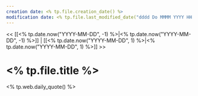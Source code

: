 ```yaml
---
creation date: <% tp.file.creation_date() %>
modification date: <% tp.file.last_modified_date("dddd Do MMMM YYYY HH:mm:ss") %>
---
```


<< [[<% tp.date.now("YYYY-MM-DD", -1) %>|<% tp.date.now("YYYY-MM-DD", -1) %>]] | [[<% tp.date.now("YYYY-MM-DD", 1) %>|<% tp.date.now("YYYY-MM-DD", 1) %>]] >>

# <% tp.file.title %>

<% tp.web.daily_quote() %>
